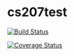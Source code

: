 # cs207test
[![Build Status](https://travis-ci.org/helloCynthiaGS/cs207test.svg?branch=master)](https://travis-ci.org/helloCynthiaGS/cs207test.svg?branch=master)

[![Coverage Status](https://coveralls.io/repos/github/helloCynthiaGS/cs207test/badge.svg?branch=master)](https://coveralls.io/github/helloCynthiaGS/cs207test?branch=master)
